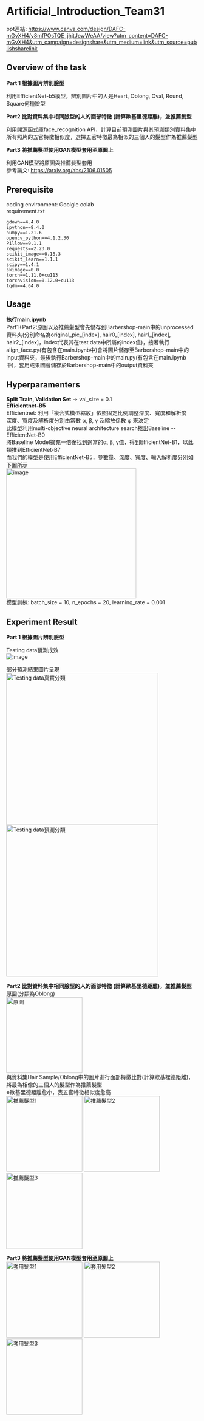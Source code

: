 # Artificial_Introduction_Team31  
ppt連結: https://www.canva.com/design/DAFC-mGvXH4/y8mfPOsTQE_jhjtJewWeAA/view?utm_content=DAFC-mGvXH4&utm_campaign=designshare&utm_medium=link&utm_source=publishsharelink  

## Overview of the task
**Part 1 根據圖片辨別臉型**  
  
利用EfficientNet-b5模型，辨別圖片中的人是Heart, Oblong, Oval, Round, Square何種臉型  
  
**Part2 比對資料集中相同臉型的人的面部特徵 (計算歐基里德距離)，並推薦髮型**  

利用開源函式庫face_recognition API，計算目前預測圖片與其預測類別資料集中所有照片的五官特徵相似度，選擇五官特徵最為相似的三個人的髮型作為推薦髮型  
  
**Part3 將推薦髮型使用GAN模型套用至原圖上**  
  
利用GAN模型將原圖與推薦髮型套用  
參考論文: <https://arxiv.org/abs/2106.01505>  

## Prerequisite  
coding environment: Goolgle colab  
requirement.txt  
```dlib==19.18.0+zzzcolab20220513001918
gdown==4.4.0
ipython==8.4.0
numpy==1.21.6
opencv_python==4.1.2.30
Pillow==9.1.1
requests==2.23.0
scikit_image==0.18.3
scikit_learn==1.1.1
scipy==1.4.1
skimage==0.0
torch==1.11.0+cu113
torchvision==0.12.0+cu113
tqdm==4.64.0

```

## Usage 
**執行main.ipynb**  
Part1+Part2:原圖以及推薦髮型會先儲存到Barbershop-main中的unprocessed資料夾(分別命名為original_pic_[index], hair0_[index], hair1_[index], hair2_[index]，index代表其在test data中所屬的index值)，接著執行align_face.py(有包含在main.ipynb中)會將圖片儲存至Barbershop-main中的input資料夾，最後執行Barbershop-main中的main.py(有包含在main.ipynb中)，套用成果圖會儲存於Barbershop-main中的output資料夾

##  Hyperparamenters
**Split Train, Validation Set** -> val_size = 0.1  
**Efficientnet-B5**  
Efficientnet: 利用「複合式模型縮放」依照固定比例調整深度、寬度和解析度  
深度、寬度及解析度分別由常數 α, β, γ 及縮放係數 φ 來決定  
此模型利用multi-objective neural architecture search找出Baseline --  EfficientNet-B0  
將Baseline Model擴充一倍後找到適當的α, β, γ值，得到EfficientNet-B1，以此類推到EfficientNet-B7  
而我們的模型是使用EfficientNet-B5，參數量、深度、寬度、輸入解析度分別如下圖所示  
<img width="342" alt="image" src="https://user-images.githubusercontent.com/66251431/172796479-dcf33e08-eed9-4ead-8986-80de0dfa8771.png"></br>
模型訓練: batch_size = 10, n_epochs = 20, learning_rate = 0.001  




## Experiment Result
**Part 1 根據圖片辨別臉型**  

Testing data預測成效  
![image](https://user-images.githubusercontent.com/66251431/172758721-54272edb-8bef-4fce-b60b-dd6ec8ea08b9.png)<br/>
  
部分預測結果圖片呈現  
<img src="https://user-images.githubusercontent.com/66251431/172752578-c005ec2c-79cd-4712-8834-001e0ca07de2.png" width="400" height="400" alt="Testing data真實分類"/>
<img src="https://user-images.githubusercontent.com/66251431/172752615-53e098d3-8a20-404c-9f80-10752afc2efe.png" width="400" height="400" alt="Testing data預測分類"/><br/>

**Part2 比對資料集中相同臉型的人的面部特徵 (計算歐基里德距離)，並推薦髮型**  
原圖(分類為Oblong)  
<img src="https://user-images.githubusercontent.com/66251431/172763140-630b20af-bfaf-40a7-902b-0eefd8cf0500.png" width="200" height="200" alt="原圖"/><br/>
與資料集Hair Sample/Oblong中的圖片進行面部特徵比對(計算歐基裡德距離)，將最為相像的三個人的髮型作為推薦髮型  
※歐基里德距離愈小，表五官特徵相似度愈高</br>
<img src="https://user-images.githubusercontent.com/66251431/172764125-6901d1a6-e51e-4ab2-93fa-662ee5de56ce.png" width="200" height="200" alt="推薦髮型1"/>
<img src="https://user-images.githubusercontent.com/66251431/172764212-7e032404-375f-4468-ba54-7178ab541b82.png" width="200" height="200" alt="推薦髮型2"/>
<img src="https://user-images.githubusercontent.com/66251431/172764448-33690e4f-78f3-46eb-9770-4a73bc58fdec.png" width="200" height="200" alt="推薦髮型3"/></br>

**Part3 將推薦髮型使用GAN模型套用至原圖上**  
<img src="https://user-images.githubusercontent.com/66251431/172767810-d8d3c9ed-c29a-430c-945d-f0d6cd214f29.png" width="200" height="200" alt="套用髮型1"/>
<img src="https://user-images.githubusercontent.com/66251431/172767939-7ae19ff1-1929-4995-a768-a7e8c2783a24.png" width="200" height="200" alt="套用髮型2"/>
<img src="https://user-images.githubusercontent.com/66251431/172767995-510c30c3-3418-4cf9-a384-861af38c9fcc.png" width="200" height="200" alt="套用髮型3"/></br>

